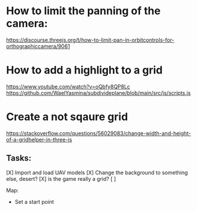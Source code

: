 # How to limit the panning of the camera: 

https://discourse.threejs.org/t/how-to-limit-pan-in-orbitcontrols-for-orthographiccamera/9061


# How to add a highlight to a grid
https://www.youtube.com/watch?v=oQbfy8QP8Lc
https://github.com/WaelYasmina/subdivideplane/blob/main/src/js/scripts.js

# Create a not sqaure grid
https://stackoverflow.com/questions/56029083/change-width-and-height-of-a-gridhelper-in-three-js


## Tasks:

[X] Import and load UAV models
[X] Change the background to something else, desert?
[X] is the game really a grid? 
[ ] 

Map:
* Set a start point
